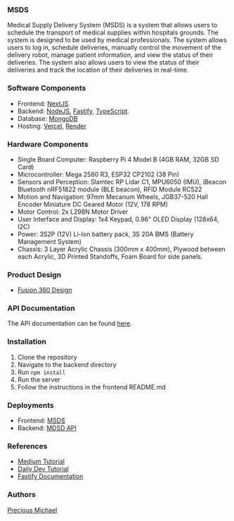 ### MSDS
Medical Supply Delivery System (MSDS) is a system that allows users to schedule the transport of medical supplies within hospitals grounds. The system is designed to be used by medical professionals. The system allows users to log in, schedule deliveries, manually control the movement of the delivery robot, manage patient information, and view the status of their deliveries. The system also allows users to view the status of their deliveries and track the location of their deliveries in real-time. 

### Software Components
  * Frontend: [NextJS](https://nextjs.org/).
  * Backend: [NodeJS](https://nodejs.org/en/), [Fastify](https://www.fastify.io/), [TypeScript](https://www.typescriptlang.org/). 
  * Database: [MongoDB](https://www.mongodb.com/)
  * Hosting: [Vercel](https://vercel.com/),  [Render](https://render.com/)

### Hardware Components
  * Single Board Computer: Raspberry Pi 4 Model B (4GB RAM, 32GB SD Card)
  * Microcontroller: Mega 2560 R3, ESP32 CP2102 (38 Pin)
  * Sensors and Perception: Slamtec RP Lidar C1, MPU6050 (IMU), iBeacon Bluetooth nRF51822 module (BLE beacon), RFID Module RC522 
  * Motion and Navigation: 97mm Mecanum Wheels, JGB37-520 Hall Encoder Miniature DC Geared Motor (12V, 178 RPM)
  * Motor Control: 2x L298N Motor Driver
  * User Interface and Display: 1x4 Keypad, 0.96" OLED Display (128x64, I2C)
  * Power: 3S2P (12V) Li-Ion battery pack, 3S 20A BMS (Battery Management System)
  * Chassis: 3 Layer Acrylic Chassis (300mm x 400mm), Plywood between each Acrylic, 3D Printed Standoffs, Foam Board for side panels.

### Product Design
- [Fusion 360 Design](https://a360.co/4b1KEEi)

### API Documentation
The API documentation can be found [here](./backend/README.md).

### Installation
1. Clone the repository
2. Navigate to the backend directory
3. Run `npm install`
4. Run the server
6. Follow the instructions in the frontend README.md

### Deployments
- Frontend: [MSDS]()
- Backend: [MDSD API]()

### References
  * [Medium Tutorial](https://duncanlew.medium.com/build-a-node-js-server-with-fastify-and-typescript-a0f7225afddc)
  * [Daily Dev Tutorial](https://daily.dev/blog/how-to-build-blazing-fast-apis-with-fastify-and-typescript)
  * [Fastify Documentation](https://fastify.dev/docs/latest/Reference/TypeScript/)

### Authors
[Precious Michael](https://eyiza.github.io/precious-michael/)
